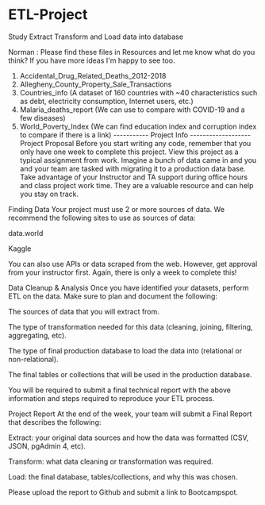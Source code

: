 # ETL-Project
Study Extract Transform and Load data into database

Norman : 
Please find these files in Resources and let me know what do you think?  If you have more ideas I'm happy to see too.

1) Accidental_Drug_Related_Deaths_2012-2018
2) Allegheny_County_Property_Sale_Transactions
3) Countries_info (A dataset of 160 countries with ~40 characteristics such as debt, electricity consumption, Internet users, etc.)
4) Malaria_deaths_report (We can use to compare with COVID-19 and a few diseases)
5) World_Poverty_Index (We can find education index and corruption index to compare if there is a link)
----------- Project Info -------------------
Project Proposal
Before you start writing any code, remember that you only have one week to complete this project. View this project as a typical assignment from work. Imagine a bunch of data came in and you and your team are tasked with migrating it to a production data base.
Take advantage of your Instructor and TA support during office hours and class project work time. They are a valuable resource and can help you stay on track.

Finding Data
Your project must use 2 or more sources of data. We recommend the following sites to use as sources of data:


data.world


Kaggle


You can also use APIs or data scraped from the web. However, get approval from your instructor first. Again, there is only a week to complete this!

Data Cleanup & Analysis
Once you have identified your datasets, perform ETL on the data. Make sure to plan and document the following:


The sources of data that you will extract from.


The type of transformation needed for this data (cleaning, joining, filtering, aggregating, etc).


The type of final production database to load the data into (relational or non-relational).


The final tables or collections that will be used in the production database.


You will be required to submit a final technical report with the above information and steps required to reproduce your ETL process.

Project Report
At the end of the week, your team will submit a Final Report that describes the following:


Extract: your original data sources and how the data was formatted (CSV, JSON, pgAdmin 4, etc).


Transform: what data cleaning or transformation was required.


Load: the final database, tables/collections, and why this was chosen.


Please upload the report to Github and submit a link to Bootcampspot.
